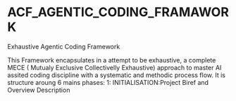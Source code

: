 # ACF_AGENTIC_CODING_FRAMAWORK
Exhaustive Agentic Coding Framework

This  Framework encapsulates in a attempt to be exhaustive, a complete MECE ( Mutualy Exclusive   Collectivelly Exhaustive) approach to master AI  assited coding discipline with a systematic and methodic process flow.
It is structure aroung 6 mains   phases:
  1: INITIALISATION:Project Biref and Overview Description
